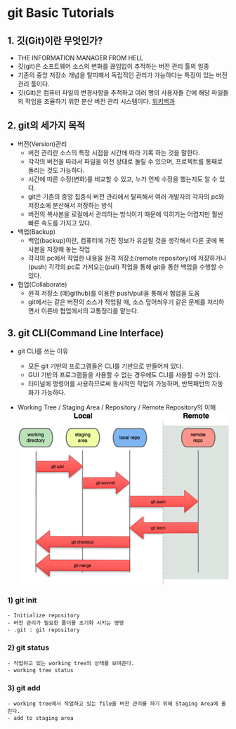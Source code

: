 # git Basic Tutorials 

## 1. 깃(Git)이란 무엇인가?
- THE INFORMATION MANAGER FROM HELL
- 깃(git)은 소프트웨어 소스의 변화를 끊임없이 추적하는 버전 관리 툴의 일종 
- 기존의 중앙 저장소 개념을 탈피해서 독립적인 관리가 가능하다는 특징이 있는 버전 관리 툴이다. 
- 깃(Git)은 컴퓨터 파일의 변경사항을 추적하고 여러 명의 사용자들 간에 해당 파일들의 작업을 조율하기 위한 분산 버전 관리 시스템이다. 
[위키백과](https://ko.wikipedia.org/wiki/%EA%B9%83_(%EC%86%8C%ED%94%84%ED%8A%B8%EC%9B%A8%EC%96%B4))

## 2. git의 세가지 목적 
- 버전(Version)관리
    - 버전 관리란 소스의 특정 시점을 시간에 따라 기록 하는 것을 말한다.
    - 각각의 버전을 따라서 파일을 이전 상태로 돌릴 수 있으며, 프로젝트를 통째로 돌리는 것도 가능하다. 
    - 시간에 따른 수정(변화)를 비교할 수 있고, 누가 언제 수정을 했는지도 알 수 있다. 
    - git은 기존의 중앙 집중식 버전 관리에서 탈피해서 여러 개발자의 각자의 pc와 저장소에 분산해서 저장하는 방식
    - 버전의 복사본을 로컬에서 관리하는 방식이기 때문에 익히기는 어렵지만 훨씬 빠른 속도를 가지고 있다. 
- 백업(Backup)
    - 백업(backup)이란, 컴퓨터에 가진 정보가 유실될 것을 생각해서 다른 곳에 복사본을 저장해 놓는 작업
    - 각각의 pc에서 작업한 내용을 원격 저장소(remote repository)에 저장하거나(push) 각각의 pc로 가져오는(pull) 작업을 통해 git을 통한 백업을 수행할 수 있다.
- 협업(Collaborate)
    - 원격 저장소 (예)github)를 이용한 push/pull을 통해서 협업을 도움
    - git에서는 같은 버전의 소스가 작업될 때, 소스 덮어씌우기 같은 문제를 처리하면서 이른바 협업에서의 교통정리를 맡는다.

## 3. git CLI(Command Line Interface)
- git CLI를 쓰는 이유
    - 모든 git 기반의 프로그램들은 CLI를 기반으로 만들어져 있다. 
    - GUI 기반의 프로그램들을 사용할 수 없는 경우에도 CLI를 사용할 수가 있다.
    - 터미널에 명령어를 사용하므로써 동시적인 작업이 가능하며, 반복패턴의 자동화가 가능하다. 

- Working Tree / Staging Area / Repository / Remote Repository의 이해
![이해](./image/1.png)

### 1) git init
    - Initialize repository
    - 버전 관리가 필요한 폴더를 초기화 시키는 명령 
    - .git : git repository

### 2) git status
    - 작업하고 있는 working tree의 상태를 보여준다.
    - working tree status

### 3) git add <filename>
    - working tree에서 작업하고 있는 file을 버전 관리를 하기 위해 Staging Area에 올린다. 
    - add to staging area

